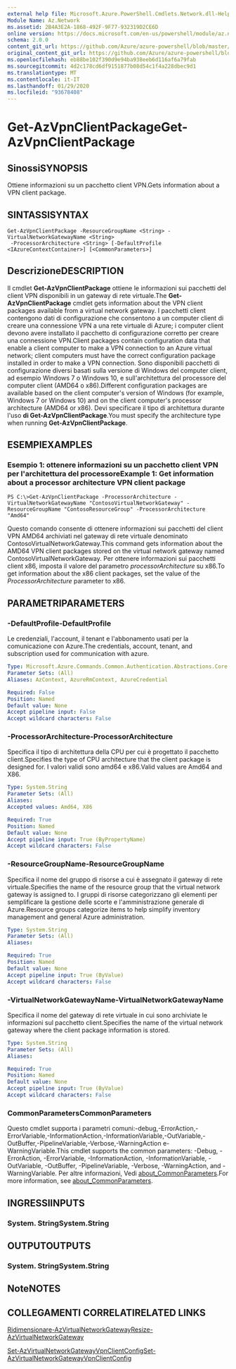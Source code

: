 ```yaml
---
external help file: Microsoft.Azure.PowerShell.Cmdlets.Network.dll-Help.xml
Module Name: Az.Network
ms.assetid: 2B4A3E2A-1868-492F-9F77-932319D2CE6D
online version: https://docs.microsoft.com/en-us/powershell/module/az.network/get-azvpnclientpackage
schema: 2.0.0
content_git_url: https://github.com/Azure/azure-powershell/blob/master/src/Network/Network/help/Get-AzVpnClientPackage.md
original_content_git_url: https://github.com/Azure/azure-powershell/blob/master/src/Network/Network/help/Get-AzVpnClientPackage.md
ms.openlocfilehash: eb88be102f390d9e94ba938eeb6d116af6a79fab
ms.sourcegitcommit: 4d2c178cd6df9151877b08d54c1f4a228dbec9d1
ms.translationtype: MT
ms.contentlocale: it-IT
ms.lasthandoff: 01/29/2020
ms.locfileid: "93678408"
---
```

# <span data-ttu-id="73aa6-101">Get-AzVpnClientPackage</span><span class="sxs-lookup"><span data-stu-id="73aa6-101">Get-AzVpnClientPackage</span></span>

## <span data-ttu-id="73aa6-102">Sinossi</span><span class="sxs-lookup"><span data-stu-id="73aa6-102">SYNOPSIS</span></span>
<span data-ttu-id="73aa6-103">Ottiene informazioni su un pacchetto client VPN.</span><span class="sxs-lookup"><span data-stu-id="73aa6-103">Gets information about a VPN client package.</span></span>

## <span data-ttu-id="73aa6-104">SINTASSI</span><span class="sxs-lookup"><span data-stu-id="73aa6-104">SYNTAX</span></span>

```
Get-AzVpnClientPackage -ResourceGroupName <String> -VirtualNetworkGatewayName <String>
 -ProcessorArchitecture <String> [-DefaultProfile <IAzureContextContainer>] [<CommonParameters>]
```

## <span data-ttu-id="73aa6-105">Descrizione</span><span class="sxs-lookup"><span data-stu-id="73aa6-105">DESCRIPTION</span></span>
<span data-ttu-id="73aa6-106">Il cmdlet **Get-AzVpnClientPackage** ottiene le informazioni sui pacchetti del client VPN disponibili in un gateway di rete virtuale.</span><span class="sxs-lookup"><span data-stu-id="73aa6-106">The **Get-AzVpnClientPackage** cmdlet gets information about the VPN client packages available from a virtual network gateway.</span></span>
<span data-ttu-id="73aa6-107">I pacchetti client contengono dati di configurazione che consentono a un computer client di creare una connessione VPN a una rete virtuale di Azure; i computer client devono avere installato il pacchetto di configurazione corretto per creare una connessione VPN.</span><span class="sxs-lookup"><span data-stu-id="73aa6-107">Client packages contain configuration data that enable a client computer to make a VPN connection to an Azure virtual network; client computers must have the correct configuration package installed in order to make a VPN connection.</span></span>
<span data-ttu-id="73aa6-108">Sono disponibili pacchetti di configurazione diversi basati sulla versione di Windows del computer client, ad esempio Windows 7 o Windows 10, e sull'architettura del processore del computer client (AMD64 o x86).</span><span class="sxs-lookup"><span data-stu-id="73aa6-108">Different configuration packages are available based on the client computer's version of Windows (for example, Windows 7 or Windows 10) and on the client computer's processor architecture (AMD64 or x86).</span></span>
<span data-ttu-id="73aa6-109">Devi specificare il tipo di architettura durante l'uso **di Get-AzVpnClientPackage**.</span><span class="sxs-lookup"><span data-stu-id="73aa6-109">You must specify the architecture type when running **Get-AzVpnClientPackage**.</span></span>

## <span data-ttu-id="73aa6-110">ESEMPI</span><span class="sxs-lookup"><span data-stu-id="73aa6-110">EXAMPLES</span></span>

### <span data-ttu-id="73aa6-111">Esempio 1: ottenere informazioni su un pacchetto client VPN per l'architettura del processore</span><span class="sxs-lookup"><span data-stu-id="73aa6-111">Example 1: Get information about a processor architecture VPN client package</span></span>
```
PS C:\>Get-AzVpnClientPackage -ProcessorArchitecture -VirtualNetworkGatewayName "ContosoVirtualNetworkGateway" -ResourceGroupName "ContosoResourceGroup" -ProcessorArchitecture "Amd64"
```

<span data-ttu-id="73aa6-112">Questo comando consente di ottenere informazioni sui pacchetti del client VPN AMD64 archiviati nel gateway di rete virtuale denominato ContosoVirtualNetworkGateway.</span><span class="sxs-lookup"><span data-stu-id="73aa6-112">This command gets information about the AMD64 VPN client packages stored on the virtual network gateway named ContosoVirtualNetworkGateway.</span></span>
<span data-ttu-id="73aa6-113">Per ottenere informazioni sui pacchetti client x86, imposta il valore del parametro *processorArchitecture* su x86.</span><span class="sxs-lookup"><span data-stu-id="73aa6-113">To get information about the x86 client packages, set the value of the *ProcessorArchitecture* parameter to x86.</span></span>

## <span data-ttu-id="73aa6-114">PARAMETRI</span><span class="sxs-lookup"><span data-stu-id="73aa6-114">PARAMETERS</span></span>

### <span data-ttu-id="73aa6-115">-DefaultProfile</span><span class="sxs-lookup"><span data-stu-id="73aa6-115">-DefaultProfile</span></span>
<span data-ttu-id="73aa6-116">Le credenziali, l'account, il tenant e l'abbonamento usati per la comunicazione con Azure.</span><span class="sxs-lookup"><span data-stu-id="73aa6-116">The credentials, account, tenant, and subscription used for communication with azure.</span></span>

```yaml
Type: Microsoft.Azure.Commands.Common.Authentication.Abstractions.Core.IAzureContextContainer
Parameter Sets: (All)
Aliases: AzContext, AzureRmContext, AzureCredential

Required: False
Position: Named
Default value: None
Accept pipeline input: False
Accept wildcard characters: False
```

### <span data-ttu-id="73aa6-117">-ProcessorArchitecture</span><span class="sxs-lookup"><span data-stu-id="73aa6-117">-ProcessorArchitecture</span></span>
<span data-ttu-id="73aa6-118">Specifica il tipo di architettura della CPU per cui è progettato il pacchetto client.</span><span class="sxs-lookup"><span data-stu-id="73aa6-118">Specifies the type of CPU architecture that the client package is designed for.</span></span>
<span data-ttu-id="73aa6-119">I valori validi sono amd64 e x86.</span><span class="sxs-lookup"><span data-stu-id="73aa6-119">Valid values are Amd64 and X86.</span></span>

```yaml
Type: System.String
Parameter Sets: (All)
Aliases:
Accepted values: Amd64, X86

Required: True
Position: Named
Default value: None
Accept pipeline input: True (ByPropertyName)
Accept wildcard characters: False
```

### <span data-ttu-id="73aa6-120">-ResourceGroupName</span><span class="sxs-lookup"><span data-stu-id="73aa6-120">-ResourceGroupName</span></span>
<span data-ttu-id="73aa6-121">Specifica il nome del gruppo di risorse a cui è assegnato il gateway di rete virtuale.</span><span class="sxs-lookup"><span data-stu-id="73aa6-121">Specifies the name of the resource group that the virtual network gateway is assigned to.</span></span>
<span data-ttu-id="73aa6-122">I gruppi di risorse categorizzano gli elementi per semplificare la gestione delle scorte e l'amministrazione generale di Azure.</span><span class="sxs-lookup"><span data-stu-id="73aa6-122">Resource groups categorize items to help simplify inventory management and general Azure administration.</span></span>

```yaml
Type: System.String
Parameter Sets: (All)
Aliases:

Required: True
Position: Named
Default value: None
Accept pipeline input: True (ByValue)
Accept wildcard characters: False
```

### <span data-ttu-id="73aa6-123">-VirtualNetworkGatewayName</span><span class="sxs-lookup"><span data-stu-id="73aa6-123">-VirtualNetworkGatewayName</span></span>
<span data-ttu-id="73aa6-124">Specifica il nome del gateway di rete virtuale in cui sono archiviate le informazioni sul pacchetto client.</span><span class="sxs-lookup"><span data-stu-id="73aa6-124">Specifies the name of the virtual network gateway where the client package information is stored.</span></span>

```yaml
Type: System.String
Parameter Sets: (All)
Aliases:

Required: True
Position: Named
Default value: None
Accept pipeline input: True (ByValue)
Accept wildcard characters: False
```

### <span data-ttu-id="73aa6-125">CommonParameters</span><span class="sxs-lookup"><span data-stu-id="73aa6-125">CommonParameters</span></span>
<span data-ttu-id="73aa6-126">Questo cmdlet supporta i parametri comuni:-debug,-ErrorAction,-ErrorVariable,-InformationAction,-InformationVariable,-OutVariable,-OutBuffer,-PipelineVariable,-Verbose,-WarningAction e-WarningVariable.</span><span class="sxs-lookup"><span data-stu-id="73aa6-126">This cmdlet supports the common parameters: -Debug, -ErrorAction, -ErrorVariable, -InformationAction, -InformationVariable, -OutVariable, -OutBuffer, -PipelineVariable, -Verbose, -WarningAction, and -WarningVariable.</span></span> <span data-ttu-id="73aa6-127">Per altre informazioni, Vedi [about_CommonParameters](https://go.microsoft.com/fwlink/?LinkID=113216).</span><span class="sxs-lookup"><span data-stu-id="73aa6-127">For more information, see [about_CommonParameters](https://go.microsoft.com/fwlink/?LinkID=113216).</span></span>

## <span data-ttu-id="73aa6-128">INGRESSI</span><span class="sxs-lookup"><span data-stu-id="73aa6-128">INPUTS</span></span>

### <span data-ttu-id="73aa6-129">System. String</span><span class="sxs-lookup"><span data-stu-id="73aa6-129">System.String</span></span>

## <span data-ttu-id="73aa6-130">OUTPUT</span><span class="sxs-lookup"><span data-stu-id="73aa6-130">OUTPUTS</span></span>

### <span data-ttu-id="73aa6-131">System. String</span><span class="sxs-lookup"><span data-stu-id="73aa6-131">System.String</span></span>

## <span data-ttu-id="73aa6-132">Note</span><span class="sxs-lookup"><span data-stu-id="73aa6-132">NOTES</span></span>

## <span data-ttu-id="73aa6-133">COLLEGAMENTI CORRELATI</span><span class="sxs-lookup"><span data-stu-id="73aa6-133">RELATED LINKS</span></span>

[<span data-ttu-id="73aa6-134">Ridimensionare-AzVirtualNetworkGateway</span><span class="sxs-lookup"><span data-stu-id="73aa6-134">Resize-AzVirtualNetworkGateway</span></span>](./Resize-AzVirtualNetworkGateway.md)

[<span data-ttu-id="73aa6-135">Set-AzVirtualNetworkGatewayVpnClientConfig</span><span class="sxs-lookup"><span data-stu-id="73aa6-135">Set-AzVirtualNetworkGatewayVpnClientConfig</span></span>](./Set-AzVirtualNetworkGatewayVpnClientConfig.md)


